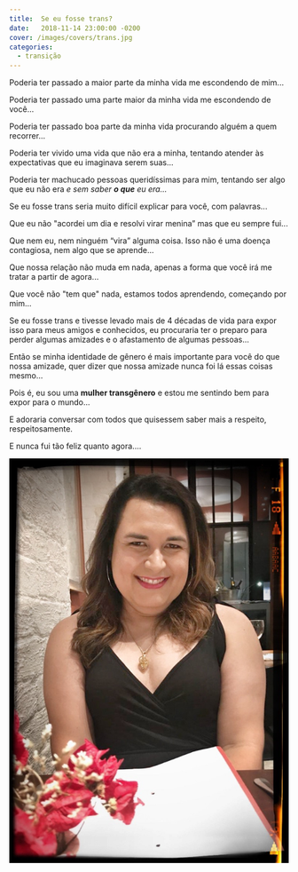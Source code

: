 ```yaml
---
title:  Se eu fosse trans?
date:   2018-11-14 23:00:00 -0200
cover: /images/covers/trans.jpg
categories:
  - transição
---
```

Poderia ter passado a maior parte da minha vida me escondendo de mim...

Poderia ter passado uma parte maior da minha vida me escondendo de você...

Poderia ter passado boa parte da minha vida procurando alguém a quem recorrer...

Poderia ter vivido uma vida que não era a minha, tentando atender às expectativas que eu imaginava serem suas...

Poderia ter machucado pessoas queridíssimas para mim, tentando ser algo que eu não era _e sem saber **o que** eu era..._

Se eu fosse trans seria muito difícil explicar para você, com palavras...

Que eu não "acordei um dia e resolvi virar menina” mas que eu sempre fui...

Que nem eu, nem ninguém “vira” alguma coisa. Isso não é uma doença contagiosa, nem algo que se aprende...

Que nossa relação não muda em nada, apenas a forma que você irá me tratar a partir de agora...

Que você não "tem que" nada, estamos todos aprendendo, começando por mim...

Se eu fosse trans e tivesse levado mais de 4 décadas de vida para expor isso para meus amigos e conhecidos, eu procuraria ter o preparo para perder algumas amizades e o afastamento de algumas pessoas...

Então se minha identidade de gênero é mais importante para você do que nossa amizade, quer dizer que nossa amizade nunca foi lá essas coisas mesmo...

Pois é, eu sou uma **mulher transgênero** e estou me sentindo bem para expor para o mundo...

E adoraria conversar com todos que quisessem saber mais a respeito, respeitosamente.

E nunca fui tão feliz quanto agora....


![A Cara da Felicidade](leblon2018.jpeg)

